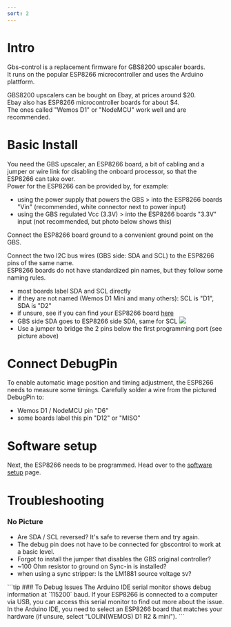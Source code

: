 ```yaml
---
sort: 2
---
```


# Intro   
Gbs-control is a replacement firmware for GBS8200 upscaler boards.   
It runs on the popular ESP8266 microcontroller and uses the Arduino plattform.    
   
GBS8200 upscalers can be bought on Ebay, at prices around $20.   
Ebay also has ESP8266 microcontroller boards for about $4.   
The ones called "Wemos D1" or "NodeMCU" work well and are recommended.   

# Basic Install
You need the GBS upscaler, an ESP8266 board, a bit of cabling and a jumper or wire link for disabling the onboard processor, so that the ESP8266 can take over.   
Power for the ESP8266 can be provided by, for example:
- using the power supply that powers the GBS > into the ESP8266 boards "Vin" (recommended, white connector next to power input)
- using the GBS regulated Vcc (3.3V) > into the ESP8266 boards "3.3V" input (not recommended, but photo below shows this)

Connect the ESP8266 board ground to a convenient ground point on the GBS.   

Connect the two I2C bus wires (GBS side: SDA and SCL) to the ESP8266 pins of the same name.   
ESP8266 boards do not have standardized pin names, but they follow some naming rules.
- most boards label SDA and SCL directly
- if they are not named (Wemos D1 Mini and many others): SCL is "D1", SDA is "D2"
- if unsure, see if you can find your ESP8266 board [here](https://randomnerdtutorials.com/esp8266-pinout-reference-gpios/)
- GBS side SDA goes to ESP8266 side SDA, same for SCL
![](https://i.imgur.com/TvSAQuX.png)
- Use a jumper to bridge the 2 pins below the first programming port (see picture above)
# Connect DebugPin
To enable automatic image position and timing adjustment, the ESP8266 needs to measure some timings.
Carefully solder a wire from the pictured DebugPin to: 
- Wemos D1 / NodeMCU pin "D6"
- some boards label this pin "D12" or "MISO"
   
# Software setup
Next, the ESP8266 needs to be programmed. Head over to the [software setup](https://github.com/ramapcsx2/gbs-control/wiki/Software-Setup) page.

# Troubleshooting
### No Picture
- Are SDA / SCL reversed? It's safe to reverse them and try again.
- The debug pin does not have to be connected for gbscontrol to work at a basic level.
- Forgot to install the jumper that disables the GBS original controller?
- ~100 Ohm resistor to ground on Sync-in is installed?
- when using a sync stripper: Is the LM1881 source voltage `5V`?   
<span class="anim-fade-in">
```tip
### To Debug Issues
The Arduino IDE serial monitor shows debug information at `115200` baud.   
If your ESP8266 is connected to a computer via USB, you can access this serial monitor to find out more about the issue.   
In the Arduino IDE, you need to select an ESP8266 board that matches your hardware (if unsure, select "LOLIN(WEMOS) D1 R2 & mini").
```
</span>